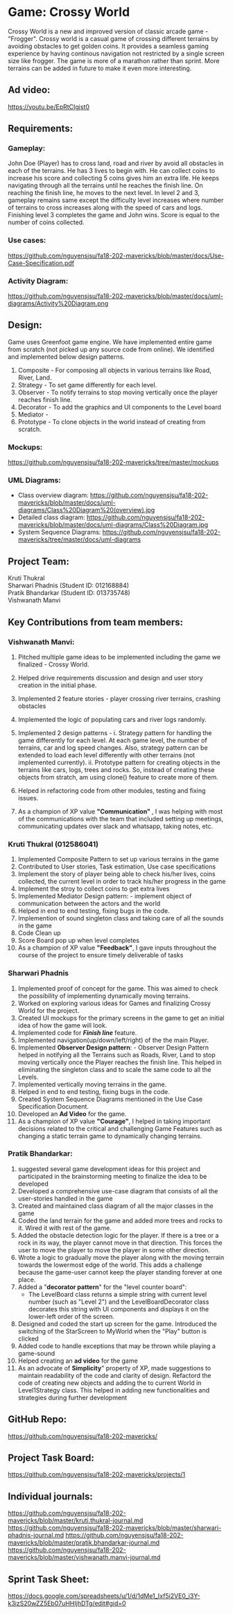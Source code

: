 # Game: Crossy World

Crossy World is a new and improved version of classic arcade game - "Frogger". Crossy world is a casual game of crossing different terrains by avoiding obstacles to get golden coins. It provides a seamless gaming experience by having continous navigation not restricted by a single screen size like frogger. The game is more of a marathon rather than sprint. More terrains can be added in future to make it even more interesting.

## Ad video:
https://youtu.be/EpRtCIgjst0

## Requirements:
### Gameplay:
John Doe (Player) has to cross land, road and river by avoid all obstacles in each of the terrains. He has 3 lives to begin with. He can collect coins to increase his score and collecting 5 coins gives him an extra life. He keeps navigating through all the terrains until he reaches the finish line. On reaching the finish line, he moves to the next level. In level 2 and 3, gameplay remains same except the difficulty level increases where number of terrains to cross increases along with the speed of cars and logs. Finishing level 3 completes the game and John wins. Score is equal to the number of coins collected.

### Use cases:
https://github.com/nguyensjsu/fa18-202-mavericks/blob/master/docs/Use-Case-Specification.pdf

### Activity Diagram:
https://github.com/nguyensjsu/fa18-202-mavericks/blob/master/docs/uml-diagrams/Activity%20Diagram.png

## Design:
Game uses Greenfoot game engine. We have implemented entire game from scratch (not picked up any source code from online). We identified and implemented below design patterns.

1. Composite - For composing all objects in various terrains like Road, River, Land.
2. Strategy  - To set game differently for each level.
3. Observer  - To notify terrains to stop moving vertically once the player reaches finish line.
4. Decorator - To add the graphics and UI components to the Level board
5. Mediator  - 
6. Prototype - To clone objects in the world instead of creating from scratch.

### Mockups:
https://github.com/nguyensjsu/fa18-202-mavericks/tree/master/mockups

### UML Diagrams:
- Class overview diagram: https://github.com/nguyensjsu/fa18-202-mavericks/blob/master/docs/uml-diagrams/Class%20Diagram%20(overview).jpg <br>
- Detailed class diagram: https://github.com/nguyensjsu/fa18-202-mavericks/blob/master/docs/uml-diagrams/Class%20Diagram.jpg <br>
- System Sequence Diagrams: https://github.com/nguyensjsu/fa18-202-mavericks/tree/master/docs/uml-diagrams <br>


## Project Team:
Kruti Thukral <br>
Sharwari Phadnis (Student ID: 012168884)<br>
Pratik Bhandarkar (Student ID: 013735748) <br>
Vishwanath Manvi <br>

## Key Contributions from team members:

### Vishwanath Manvi:

1. Pitched multiple game ideas to be implemented including the game we finalized - Crossy World.
2. Helped drive requirements discussion and design and user story creation in the initial phase.
3. Implemented 2 feature stories - player crossing river terrains, crashing obstacles
4. Implemented the logic of populating cars and river logs randomly.
5. Implemented 2 design patterns - 
         i. Strategy pattern for handling the game differently for each level. At each game level, the number of terrains, car and log speed changes. Also, strategy pattern can be extended to load each level differently with other terrains (not implemented currently). 
         ii. Prototype pattern for creating objects in the terrains like cars, logs, trees and rocks. So, instead of creating these objects from stratch, am using clone() feature to create more of them.

6. Helped in refactoring code from other modules, testing and fixing issues.
7. As a champion of XP value <b> "Communication" </b>, I was helping with most of the communications with the team that included setting up meetings, communicating updates over slack and whatsapp, taking notes, etc.

### Kruti Thukral (012586041)
1. Implemented Composite Pattern to set up various terrains in the game
2. Contributed to User stories, Task estimation, Use case specifications
3. Implement the story of player being able to check his/her lives, coins collected, the current level in order to track his/her progress in the game
2. Implement the stroy to collect coins to get extra lives
5. Implemented Mediator Design pattern:
         - implement object of communication between the actors and the world
6. Helped in end to end testing, fixing bugs in the code.
7. Implemention of sound singleton class and taking care of all the sounds in the game
8. Code Clean up
9. Score Board pop up when level completes
10. As a champion of XP value **"Feedback"**, I gave inputs throughout the course of the project to ensure timely deliverable of tasks

### Sharwari Phadnis
1. Implemented proof of concept for the game. This was aimed to check the possibility of implementing dynamically moving terrains.
2. Worked on exploring various ideas for Games and finalizing Crossy World for the project.
3. Created UI mockups for the primary screens in the game to get an initial idea of how the game will look.
4. Implemented code for **_Finish line_** feature.
5. Implemented navigation(up/down/left/right) of the the main Player.
6. Implemented **Observer Design pattern**:
         - Observer Design Pattern helped in notifying all the Terrains such as Roads, River, Land to stop moving vertically once the Player reaches the finish line. This helped in eliminating the singleton class and to scale the same code to all the Levels.
7. Implemented vertically moving terrains in the game.
8. Helped in end to end testing, fixing bugs in the code.
9. Created System Sequence Diagrams mentioned in the Use Case Specification Document.
10. Developed an **Ad Video** for the game.
11. As a champion of XP value **"Courage"**, I helped in taking important decisions related to the critical and challenging Game Features such as changing a static terrain game to dynamically changing terrains. 

### Pratik Bhandarkar:
1. suggested several game development ideas for this project and participated in the brainstorming meeting to finalize the idea to be developed
2. Developed a comprehensive use-case diagram that consists of all the user-stories handled in the game
3. Created and maintained class diagram of all the major classes in the game
4. Coded the land terrain for the game and added more trees and rocks to it. Wired it with rest of the game.
5. Added the obstacle detection logic for the player. If there is a tree or a rock in its way, the player cannot move in that direction. This forces the user to move the player to move the player in some other direction.
6. Wrote a logic to gradually move the player along with the moving terrain towards the lowermost edge of the world. This adds a challenge because the game-user cannot keep the player standing forever at one place.
7. Added a "**decorator pattern**" for the "level counter board":
   - The LevelBoard class returns a simple string with current level number (such as "Level 2") and the LevelBoardDecorator class decorates this string with UI components and displays it on the lower-left order of the screen.
8. Designed and coded the start up screen for the game. Introduced the switching of the StarScreen to MyWorld when the "Play" button is clicked
9. Added code to handle exceptions that may be thrown while playing a game-sound
10. Helped creating an **ad video** for the game
11. As an advocate of **Simplicity**" property of XP, made suggestions to maintain readability of the code and clarity of design. Refactord the code of creating new objects and adding the to current World in Level1Strategy class. This helped in adding new functionalities and strategies during further development


## GitHub Repo:
https://github.com/nguyensjsu/fa18-202-mavericks/

## Project Task Board:
https://github.com/nguyensjsu/fa18-202-mavericks/projects/1

## Individual journals:
https://github.com/nguyensjsu/fa18-202-mavericks/blob/master/kruti.thukral-journal.md
https://github.com/nguyensjsu/fa18-202-mavericks/blob/master/sharwari-phadnis-journal.md
https://github.com/nguyensjsu/fa18-202-mavericks/blob/master/pratik.bhandarkar-journal.md
https://github.com/nguyensjsu/fa18-202-mavericks/blob/master/vishwanath.manvi-journal.md

## Sprint Task Sheet:
https://docs.google.com/spreadsheets/u/1/d/1dMe1_Ixf5i2VE0_i3Y-k3izS20wZZ5Eb07uHHIjhDTg/edit#gid=0




